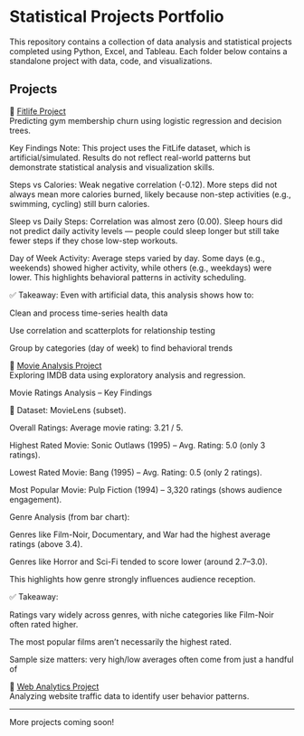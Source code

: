 # Statistical Projects Portfolio

This repository contains a collection of data analysis and statistical projects completed using Python, Excel, and Tableau. Each folder below contains a standalone project with data, code, and visualizations.

## Projects

🔹 [Fitlife Project](https://github.com/Eriyon24/statistical-projects-README.md/blob/main/Fitlife.ipynb)  
Predicting gym membership churn using logistic regression and decision trees.

Key Findings
Note: This project uses the FitLife dataset, which is artificial/simulated. Results do not reflect real-world patterns but demonstrate statistical analysis and visualization skills.

Steps vs Calories:
Weak negative correlation (-0.12). More steps did not always mean more calories burned, likely because non-step activities (e.g., swimming, cycling) still burn calories.

Sleep vs Daily Steps:
Correlation was almost zero (0.00). Sleep hours did not predict daily activity levels — people could sleep longer but still take fewer steps if they chose low-step workouts.

Day of Week Activity:
Average steps varied by day. Some days (e.g., weekends) showed higher activity, while others (e.g., weekdays) were lower. This highlights behavioral patterns in activity scheduling.

✅ Takeaway:
Even with artificial data, this analysis shows how to:

Clean and process time-series health data

Use correlation and scatterplots for relationship testing

Group by categories (day of week) to find behavioral trends



🔹 [Movie Analysis Project](https://github.com/Eriyon24/statistical-projects-README.md/blob/main/Movie_Project.ipynb)  
Exploring IMDB data using exploratory analysis and regression.

Movie Ratings Analysis – Key Findings

📌 Dataset: MovieLens (subset).

Overall Ratings:
Average movie rating: 3.21 / 5.

Highest Rated Movie: Sonic Outlaws (1995) – Avg. Rating: 5.0 (only 3 ratings).

Lowest Rated Movie: Bang (1995) – Avg. Rating: 0.5 (only 2 ratings).

Most Popular Movie: Pulp Fiction (1994) – 3,320 ratings (shows audience engagement).

Genre Analysis (from bar chart):

Genres like Film-Noir, Documentary, and War had the highest average ratings (above 3.4).

Genres like Horror and Sci-Fi tended to score lower (around 2.7–3.0).

This highlights how genre strongly influences audience reception.

✅ Takeaway:

Ratings vary widely across genres, with niche categories like Film-Noir often rated higher.

The most popular films aren’t necessarily the highest rated.

Sample size matters: very high/low averages often come from just a handful of










🔹 [Web Analytics Project](https://github.com/Eriyon24/statistical-projects-README.md/blob/main/Web%20Analytics.ipynb)  
Analyzing website traffic data to identify user behavior patterns.

---

More projects coming soon!
